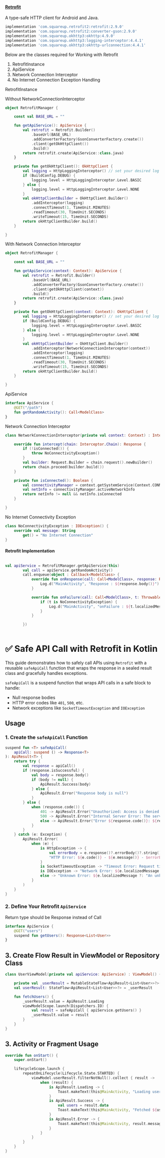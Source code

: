 [<h4> Retrofit </h4>](https://github.com/sandeep9094/AndroidUtils/tree/master/retrofit)

A type-safe HTTP client for Android and Java.
```sh
implementation 'com.squareup.retrofit2:retrofit:2.9.0'
implementation 'com.squareup.retrofit2:converter-gson:2.9.0'
implementation 'com.squareup.okhttp3:okhttp:4.9.0'
implementation 'com.squareup.okhttp3:logging-interceptor:4.4.1'
implementation 'com.squareup.okhttp3:okhttp-urlconnection:4.4.1'
```

Below are the classes required for Working with Retrofit
1. RetrofitInstance
2. ApiService
3. Network Connection Interceptor
4. No Internet Connection Exception Handling

RetrofitInstance

Without NetworkConnectionInterceptor
```kotlin
object RetrofitManager {

    const val BASE_URL = ""

    fun getApiService(): ApiService {
        val retrofit = Retrofit.Builder()
            .baseUrl(BASE_URL)
            .addConverterFactory(GsonConverterFactory.create())
            .client(getOkHttpClient())
            .build()
        return retrofit.create(ApiService::class.java)
    }

    private fun getOkHttpClient(): OkHttpClient {
        val logging = HttpLoggingInterceptor() // set your desired log level
        if (BuildConfig.DEBUG) {
            logging.level = HttpLoggingInterceptor.Level.BASIC
        } else {
            logging.level = HttpLoggingInterceptor.Level.NONE
        }
        val okHttpClientBuilder = OkHttpClient.Builder()
            .addInterceptor(logging)
            .connectTimeout(1, TimeUnit.MINUTES)
            .readTimeout(30, TimeUnit.SECONDS)
            .writeTimeout(15, TimeUnit.SECONDS)
        return okHttpClientBuilder.build()
    }

}
```

With Network Connection Interceptor
```kotlin
object RetrofitManager {

    const val BASE_URL = ""

    fun getApiService(context: Context): ApiService {
        val retrofit = Retrofit.Builder()
            .baseUrl(BASE_URL)
            .addConverterFactory(GsonConverterFactory.create())
            .client(getOkHttpClient(context))
            .build()
        return retrofit.create(ApiService::class.java)
    }

    private fun getOkHttpClient(context: Context): OkHttpClient {
        val logging = HttpLoggingInterceptor() // set your desired log level
        if (BuildConfig.DEBUG) {
            logging.level = HttpLoggingInterceptor.Level.BASIC
        } else {
            logging.level = HttpLoggingInterceptor.Level.NONE
        }
        val okHttpClientBuilder = OkHttpClient.Builder()
            .addInterceptor(NetworkConnectionInterceptor(context))
            .addInterceptor(logging)
            .connectTimeout(1, TimeUnit.MINUTES)
            .readTimeout(30, TimeUnit.SECONDS)
            .writeTimeout(15, TimeUnit.SECONDS)
        return okHttpClientBuilder.build()
    }

}
```
ApiService

```kotlin
interface ApiService {
    @GET("/path")
    fun getRandomActivity(): Call<ModelClass>
}
```
Network Connection Interceptor

```kotlin
class NetworkConnectionInterceptor(private val context: Context) : Interceptor {

    override fun intercept(chain: Interceptor.Chain): Response {
        if (!isConnected()) {
            throw NoConnectivityException()
        }
        val builder: Request.Builder = chain.request().newBuilder()
        return chain.proceed(builder.build())
    }

    private fun isConnected(): Boolean {
        val connectivityManager = context.getSystemService(Context.CONNECTIVITY_SERVICE) as ConnectivityManager
        val netInfo = connectivityManager.activeNetworkInfo
        return netInfo != null && netInfo.isConnected
    }

}
```
No Internet Connectivity Exception

```kotlin
class NoConnectivityException : IOException() {
    override val message: String
        get() = "No Internet Connection"
}
```

<h4> Retrofit Implementation </h4>

```kotlin

val apiService = RetrofitManager.getApiService(this)
        val call = apiService.getRandomActivity()
        call.enqueue(object : Callback<ModelClass> {
            override fun onResponse(call: Call<ModelClass>, response: Response<ModelClass>) {
                Log.d("MainActivity", "Response : ${response.body()}")
            }

            override fun onFailure(call: Call<ModelClass>, t: Throwable) {
                if (t is NoConnectivityException) {
                    Log.d("MainActivity", "onFailure : ${t.localizedMessage}")
                }
            }

        })
	
```


# ✅ Safe API Call with Retrofit in Kotlin

This guide demonstrates how to safely call APIs using `Retrofit` with a reusable `safeApiCall` function that wraps the response in a sealed result class and gracefully handles exceptions.

`safeApiCall` is a suspend function that wraps API calls in a safe block to handle:

- Null response bodies
- HTTP error codes like `401`, `500`, etc.
- Network exceptions like `SocketTimeoutException` and `IOException`



##  Usage

### 1. Create the `safeApiCall` Function

```kotlin
suspend fun <T> safeApiCall(
    apiCall: suspend () -> Response<T>
): ApiResult<T> {
    return try {
        val response = apiCall()
        if (response.isSuccessful) {
            val body = response.body()
            if (body != null) {
                ApiResult.Success(body)
            } else {
                ApiResult.Error("Response body is null")
            }
        } else {
            when (response.code()) {
                401 -> ApiResult.Error("Unauthorized: Access is denied due to invalid credentials")
                500 -> ApiResult.Error("Internal Server Error: The server encountered an error and could not complete your request.")
                else -> ApiResult.Error("Error ${response.code()}: ${response.message()}")
            }
        }
    } catch (e: Exception) {
        ApiResult.Error(
            when (e) {
                is HttpException -> {
                    val errorBody = e.response()?.errorBody()?.string()
                    "HTTP Error: ${e.code()} - ${e.message()} - $errorBody"
                }
                is SocketTimeoutException -> "Timeout Error: Request timed out"
                is IOException -> "Network Error: ${e.localizedMessage ?: "Unknown network error"}"
                else -> "Unknown Error: ${e.localizedMessage ?: "An unknown error occurred"}"
            }
        )
    }
}
```



### 2. Define Your Retrofit `ApiService`
Return type should be Response instead of Call

```kotlin
interface ApiService {
    @GET("users")
    suspend fun getUsers(): Response<List<User>>
}
```


## 3. Create Flow Result in ViewModel or Repository Class

```kotlin
class UserViewModel(private val apiService: ApiService) : ViewModel() {

    private val _userResult = MutableStateFlow<ApiResult<List<User>>?>(null)
    val userResult: StateFlow<ApiResult<List<User>>?> = _userResult

    fun fetchUsers() {
        _userResult.value = ApiResult.Loading
        viewModelScope.launch(Dispatchers.IO) {
            val result = safeApiCall { apiService.getUsers() }
            _userResult.value = result
        }
    }
}
```


## 3. Activity or Fragment Usage

```kotlin
override fun onStart() {
    super.onStart()

    lifecycleScope.launch {
        repeatOnLifecycle(Lifecycle.State.STARTED) {
            viewModel.userResult.filterNotNull().collect { result ->
                when (result) {
                    is ApiResult.Loading -> {
                        Toast.makeText(this@MainActivity, "Loading users...", Toast.LENGTH_SHORT).show()
                    }
                    is ApiResult.Success -> {
                        val users = result.data
                        Toast.makeText(this@MainActivity, "Fetched ${users.size} users", Toast.LENGTH_SHORT).show()
                    }
                    is ApiResult.Error -> {
                        Toast.makeText(this@MainActivity, result.message, Toast.LENGTH_LONG).show()
                    }
                }
            }
        }
    }
}
```

